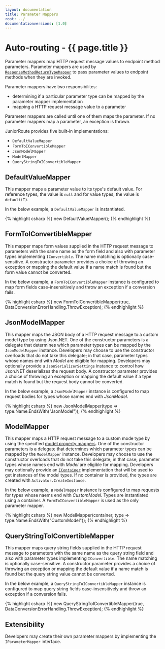 ```yaml
---
layout: documentation
title: Parameter Mappers
root: ../
documentationversions: [1.0]
---
```

Auto-routing - {{ page.title }}
=
Parameter mappers map HTTP request message values to endpoint method parameters. Parameter mappers are used by [```ResponseMethodReturnTypeMapper```](response_mappers.html) to pass parameter values to endpoint methods when they are invoked.

Parameter mappers have two responsibilites:
* determining if a particular parameter type can be mapped by the parameter mapper implementation
* mapping a HTTP request message value to a parameter

Parameter mappers are called until one of them maps the parameter. If no parameter mappers map a parameter, an exception is thrown.

JuniorRoute provides five built-in implementations:
* ```DefaultValueMapper```
* ```FormToIConvertibleMapper```
* ```JsonModelMapper```
* ```ModelMapper```
* ```QueryStringToIConvertibleMapper```

DefaultValueMapper
-
This mapper maps a parameter value to its type's default value. For reference types, the value is ```null``` and for value types, the value is ```default(T)```.

In the below example, a ```DefaultValueMapper``` is instantiated.

{% highlight csharp %}
new DefaultValueMapper();
{% endhighlight %}

FormToIConvertibleMapper
-
This mapper maps form values supplied in the HTTP request message to parameters with the same name as the form field and also with parameter types implementing ```IConvertible```. The name matching is optionally case-sensitive. A constructor parameter provides a choice of throwing an exception or mapping the default value if a name match is found but the form value cannot be converted.

In the below example, a ```FormToIConvertibleMapper``` instance is configured to map form fields case-insensitively and throw an exception if a conversion fails.

{% highlight csharp %}
new FormToIConvertibleMapper(true, DataConversionErrorHandling.ThrowException);
{% endhighlight %}

JsonModelMapper
-
This mapper maps the JSON body of a HTTP request message to a custom model type by using Json.NET. One of the constructor parameters is a delegate that determines which parameter types can be mapped by the ```JsonModelMapper``` instance. Developers may choose to use the constructor overloads that do not take this delegate; in that case, parameter types whose names end with *Model* are eligible for mapping. Developers may optionally provide a ```JsonSerializerSettings``` instance to control how Json.NET deserializes the request body. A constructor parameter provides a choice of throwing an exception or mapping the default value if a type match is found but the request body cannot be converted.

In the below example, a ```JsonModelMapper``` instance is configured to map request bodies for types whose names end with *JsonModel*.

{% highlight csharp %}
new JsonModelMapper(type => type.Name.EndsWith("JsonModel"));
{% endhighlight %}

ModelMapper
-
This mapper maps a HTTP request message to a custom mode type by using the specified [model property mappers](model_property_mappers.html). One of the constructor parameters is a delegate that determines which parameter types can be mapped by the ```ModelMapper``` instance. Developers may choose to use the constructor overloads that do not take this delegate; in that case, parameter types whose names end with *Model* are eligible for mapping. Developers may optionally provide an [```IContainer```](containers.html) implementation that will be used to get instances of the model types. If no container is provided, the types are created with ```Activator.CreateInstance```.

In the below example, a ```ModelMapper``` instance is configured to map requests for types whose naems end with *CustomModel*. Types are instantiated using a container. A ```FormToIConvertibleMapper``` is used as the only parameter mapper.

{% highlight csharp %}
new ModelMapper(container, type => type.Name.EndsWith("CustomModel"));
{% endhighlight %}

QueryStringToIConvertibleMapper
-
This mapper maps query string fields supplied in the HTTP request message to parameters with the same name as the query string field and also with parameter types implementing ```IConvertible```. The name matching is optionally case-sensitive. A constructor parameter provides a choice of throwing an exception or mapping the default value if a name match is found but the query string value cannot be converted.

In the below example, a ```QueryStringToIConvertibleMapper``` instance is configured to map query string fields case-insensitively and throw an exception if a conversion fails.

{% highlight csharp %}
new QueryStringToIConvertibleMapper(true, DataConversionErrorHandling.ThrowException);
{% endhighlight %}

Extensibility
-
Developers may create their own parameter mappers by implementing the ```IParameterMapper``` interface.